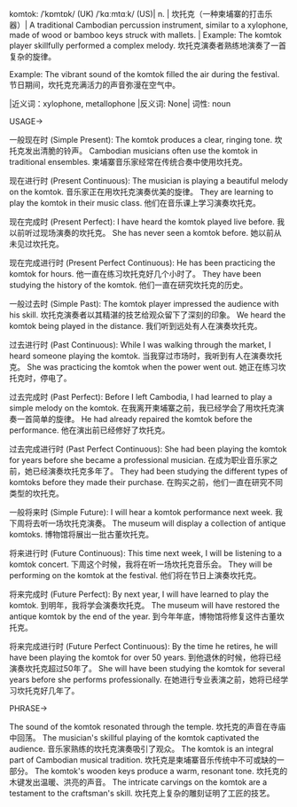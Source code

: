 komtok: /ˈkɒmtɒk/ (UK) /ˈkɑːmtɑːk/ (US)| n. | 坎托克（一种柬埔寨的打击乐器）| A traditional Cambodian percussion instrument, similar to a xylophone, made of wood or bamboo keys struck with mallets. | Example: The komtok player skillfully performed a complex melody.  坎托克演奏者熟练地演奏了一首复杂的旋律。

Example: The vibrant sound of the komtok filled the air during the festival. 节日期间，坎托克充满活力的声音弥漫在空气中。

|近义词：xylophone, metallophone |反义词: None| 词性: noun


USAGE->

一般现在时 (Simple Present):
The komtok produces a clear, ringing tone. 坎托克发出清脆的铃声。
Cambodian musicians often use the komtok in traditional ensembles. 柬埔寨音乐家经常在传统合奏中使用坎托克。

现在进行时 (Present Continuous):
The musician is playing a beautiful melody on the komtok.  音乐家正在用坎托克演奏优美的旋律。
They are learning to play the komtok in their music class. 他们在音乐课上学习演奏坎托克。

现在完成时 (Present Perfect):
I have heard the komtok played live before. 我以前听过现场演奏的坎托克。
She has never seen a komtok before. 她以前从未见过坎托克。

现在完成进行时 (Present Perfect Continuous):
He has been practicing the komtok for hours. 他一直在练习坎托克好几个小时了。
They have been studying the history of the komtok.  他们一直在研究坎托克的历史。

一般过去时 (Simple Past):
The komtok player impressed the audience with his skill. 坎托克演奏者以其精湛的技艺给观众留下了深刻的印象。
We heard the komtok being played in the distance. 我们听到远处有人在演奏坎托克。

过去进行时 (Past Continuous):
While I was walking through the market, I heard someone playing the komtok. 当我穿过市场时，我听到有人在演奏坎托克。
She was practicing the komtok when the power went out.  她正在练习坎托克时，停电了。

过去完成时 (Past Perfect):
Before I left Cambodia, I had learned to play a simple melody on the komtok. 在我离开柬埔寨之前，我已经学会了用坎托克演奏一首简单的旋律。
He had already repaired the komtok before the performance. 他在演出前已经修好了坎托克。

过去完成进行时 (Past Perfect Continuous):
She had been playing the komtok for years before she became a professional musician. 在成为职业音乐家之前，她已经演奏坎托克多年了。
They had been studying the different types of komtoks before they made their purchase. 在购买之前，他们一直在研究不同类型的坎托克。


一般将来时 (Simple Future):
I will hear a komtok performance next week. 我下周将去听一场坎托克演奏。
The museum will display a collection of antique komtoks.  博物馆将展出一批古董坎托克。

将来进行时 (Future Continuous):
This time next week, I will be listening to a komtok concert. 下周这个时候，我将在听一场坎托克音乐会。
They will be performing on the komtok at the festival.  他们将在节日上演奏坎托克。

将来完成时 (Future Perfect):
By next year, I will have learned to play the komtok. 到明年，我将学会演奏坎托克。
The museum will have restored the antique komtok by the end of the year. 到今年年底，博物馆将修复这件古董坎托克。

将来完成进行时 (Future Perfect Continuous):
By the time he retires, he will have been playing the komtok for over 50 years. 到他退休的时候，他将已经演奏坎托克超过50年了。
She will have been studying the komtok for several years before she performs professionally. 在她进行专业表演之前，她将已经学习坎托克好几年了。



PHRASE->

The sound of the komtok resonated through the temple. 坎托克的声音在寺庙中回荡。
The musician's skillful playing of the komtok captivated the audience. 音乐家熟练的坎托克演奏吸引了观众。
The komtok is an integral part of Cambodian musical tradition. 坎托克是柬埔寨音乐传统中不可或缺的一部分。
The komtok's wooden keys produce a warm, resonant tone.  坎托克的木键发出温暖、洪亮的声音。
The intricate carvings on the komtok are a testament to the craftsman's skill. 坎托克上复杂的雕刻证明了工匠的技艺。
